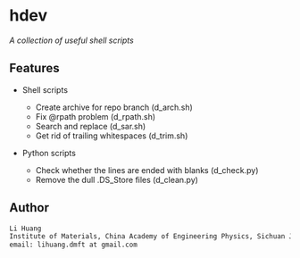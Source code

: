 # hdev

*A collection of useful shell scripts*

## Features

* Shell scripts
    * Create archive for repo branch (d\_arch.sh)
    * Fix @rpath problem (d\_rpath.sh)
    * Search and replace (d\_sar.sh)
    * Get rid of trailing whitespaces (d\_trim.sh)

* Python scripts
    * Check whether the lines are ended with blanks (d\_check.py)
    * Remove the dull .DS\_Store files (d\_clean.py)

## Author

```sh
Li Huang
Institute of Materials, China Academy of Engineering Physics, Sichuan Jiangyou, PRC
email: lihuang.dmft at gmail.com
```
